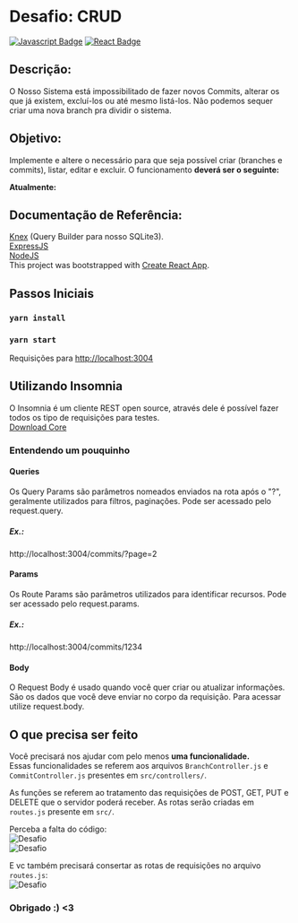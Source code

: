 # Desafio: CRUD
[![Javascript Badge](https://img.shields.io/badge/-NodeJS-EFD81D?style=flat-square&logo=Nodejs&logoColor=444)]()
[![React Badge](https://img.shields.io/badge/-React-48CEF7?style=flat-square&logo=React&logoColor=111)]()
## **Descrição:**
O Nosso Sistema está impossibilitado de fazer novos Commits, alterar os que já existem, excluí-los ou até mesmo listá-los. Não podemos sequer criar uma nova branch pra dividir o sistema.
## **Objetivo:**
Implemente e altere o necessário para que seja possível criar (branches e commits), listar, editar e excluir. O funcionamento **deverá ser o seguinte:**



**Atualmente:**






## **Documentação de Referência:**
[Knex](http://knexjs.org/) (Query Builder para nosso SQLite3).<br />
[ExpressJS](https://expressjs.com/pt-br/4x/api.html)<br />
[NodeJS](https://nodejs.org/en/docs/)<br />
This project was bootstrapped with [Create React App](https://github.com/facebook/create-react-app).

## Passos Iniciais

### `yarn install`

### `yarn start`

Requisições para [http://localhost:3004](http://localhost:3004)

## Utilizando Insomnia

O Insomnia é um cliente REST open source, através dele é possível fazer todos os tipo de requisições para testes.<br />
[Download Core](https://insomnia.rest/download/)

### Entendendo um pouquinho

#### Queries
Os Query Params são parâmetros nomeados enviados na rota após o "?", geralmente utilizados para filtros, paginações. Pode ser acessado pelo request.query.
##### Ex.:
http://localhost:3004/commits/?page=2

#### Params

Os Route Params são parâmetros utilizados para identificar recursos. Pode ser acessado pelo request.params.
##### Ex.:
http://localhost:3004/commits/1234

#### Body

O Request Body é usado quando você quer criar ou atualizar informações. São os dados que você deve enviar no corpo da requisição. Para acessar utilize request.body.


## O que precisa ser feito

Você precisará nos ajudar com pelo menos **uma funcionalidade.**<br />
Essas funcionalidades se referem aos arquivos `BranchController.js` e `CommitController.js` presentes em `src/controllers/`.<br />

As funções se referem ao tratamento das requisições de POST, GET, PUT e DELETE que o servidor poderá receber. As rotas serão criadas em `routes.js` presente em `src/`.<br />

Perceba a falta do código:<br />
![Desafio](https://raw.githubusercontent.com/CommitJr/Commit-Pull-Hackquest-2020/main/challenges/crud/back/public/ignore/Desafio_CRUD_Quebrado1.png)<br />
![Desafio](https://raw.githubusercontent.com/CommitJr/Commit-Pull-Hackquest-2020/main/challenges/crud/back/public/ignore/Desafio_CRUD_Quebrado2.png)<br />

E vc também precisará consertar as rotas de requisições no arquivo `routes.js`:<br />
![Desafio](https://raw.githubusercontent.com/CommitJr/Commit-Pull-Hackquest-2020/main/challenges/crud/back/public/ignore/Desafio_CRUD_Quebrado3.png)<br />

### Obrigado :) <3
